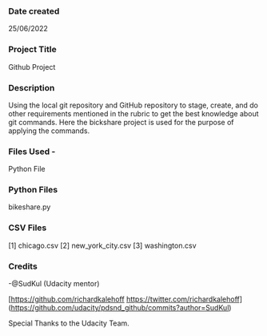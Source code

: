 ### Date created
25/06/2022

### Project Title
Github Project

### Description
Using the local git repository and GitHub repository to stage, create, and do other requirements mentioned in the rubric to get the best knowledge about git commands. Here the bickshare project is used for the purpose of applying the commands.

### Files Used -
Python File

### Python Files
bikeshare.py 

### CSV Files
[1] chicago.csv 
[2] new_york_city.csv 
[3] washington.csv

### Credits 
-@SudKul (Udacity mentor)

[https://github.com/richardkalehoff https://twitter.com/richardkalehoff] (https://github.com/udacity/pdsnd_github/commits?author=SudKul)

Special Thanks to the Udacity Team.

